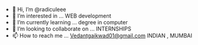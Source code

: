 - 👋 Hi, I’m @radiculeee
- 👀 I’m interested in ... WEB development
- 🌱 I’m currently learning ... degree in computer
- 💞️ I’m looking to collaborate on ... INTERNSHIPS
- 📫 How to reach me ... Vedantgaikwad01@gmail.com
  INDIAN , MUMBAI

<!---
radiculee/radiculee is a ✨ special ✨ repository because its `README.md` (this file) appears on your GitHub profile.
You can click the Preview link to take a look at your changes.
--->
